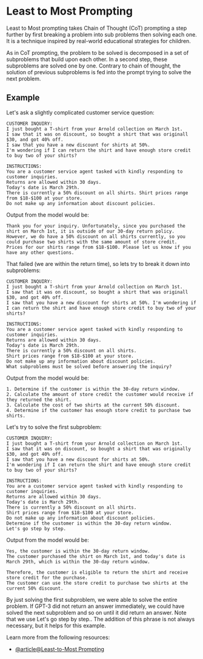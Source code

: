 # Least to Most Prompting

Least to Most prompting takes Chain of Thought (CoT) prompting a step further by first breaking a problem into sub problems then solving each one. It is a technique inspired by real-world educational strategies for children.

As in CoT prompting, the problem to be solved is decomposed in a set of subproblems that build upon each other. In a second step, these subproblems are solved one by one. Contrary to chain of thought, the solution of previous subproblems is fed into the prompt trying to solve the next problem.

## Example

Let's ask a slightly complicated customer service question:

```
CUSTOMER INQUIRY:
I just bought a T-shirt from your Arnold collection on March 1st. 
I saw that it was on discount, so bought a shirt that was originall $30, and got 40% off. 
I saw that you have a new discount for shirts at 50%. 
I'm wondering if I can return the shirt and have enough store credit to buy two of your shirts?

INSTRUCTIONS:
You are a customer service agent tasked with kindly responding to customer inquiries. 
Returns are allowed within 30 days. 
Today's date is March 29th. 
There is currently a 50% discount on all shirts. Shirt prices range from $18-$100 at your store. 
Do not make up any information about discount policies.
```

Output from the model would be:

```
Thank you for your inquiry. Unfortunately, since you purchased the shirt on March 1st, it is outside of our 30-day return policy. 
However, we do have a 50% discount on all shirts currently, so you could purchase two shirts with the same amount of store credit. 
Prices for our shirts range from $18-$100. Please let us know if you have any other questions. 
```

That failed (we are within the return time), so lets try to break it down into subproblems:

```
CUSTOMER INQUIRY:
I just bought a T-shirt from your Arnold collection on March 1st. 
I saw that it was on discount, so bought a shirt that was originall $30, and got 40% off. 
I saw that you have a new discount for shirts at 50%. I'm wondering if 
I can return the shirt and have enough store credit to buy two of your shirts?

INSTRUCTIONS:
You are a customer service agent tasked with kindly responding to customer inquiries. 
Returns are allowed within 30 days. 
Today's date is March 29th. 
There is currently a 50% discount on all shirts. 
Shirt prices range from $18-$100 at your store. 
Do not make up any information about discount policies.
What subproblems must be solved before answering the inquiry?
```

Output from the model would be:

```
1. Determine if the customer is within the 30-day return window.
2. Calculate the amount of store credit the customer would receive if they returned the shirt.
3. Calculate the cost of two shirts at the current 50% discount.
4. Determine if the customer has enough store credit to purchase two shirts.
```

Let's try to solve the first subproblem:

```
CUSTOMER INQUIRY:
I just bought a T-shirt from your Arnold collection on March 1st. 
I saw that it was on discount, so bought a shirt that was originally $30, and got 40% off. 
I saw that you have a new discount for shirts at 50%. 
I'm wondering if I can return the shirt and have enough store credit to buy two of your shirts?

INSTRUCTIONS:
You are a customer service agent tasked with kindly responding to customer inquiries. 
Returns are allowed within 30 days. 
Today's date is March 29th. 
There is currently a 50% discount on all shirts. 
Shirt prices range from $18-$100 at your store. 
Do not make up any information about discount policies.
Determine if the customer is within the 30-day return window.
Let's go step by step.
```

Output from the model would be:

```
Yes, the customer is within the 30-day return window. 
The customer purchased the shirt on March 1st, and today's date is March 29th, which is within the 30-day return window. 

Therefore, the customer is eligible to return the shirt and receive store credit for the purchase. 
The customer can use the store credit to purchase two shirts at the current 50% discount.
```

By just solving the first subproblem, we were able to solve the entire problem. If GPT-3 did not return an answer immediately, we could have solved the next subproblem and so on until it did return an answer. Note that we use Let's go step by step.. The addition of this phrase is not always necessary, but it helps for this example.

Learn more from the following resources:

- [@article@Least-to-Most Prompting](https://learnprompting.org/docs/intermediate/least_to_most)